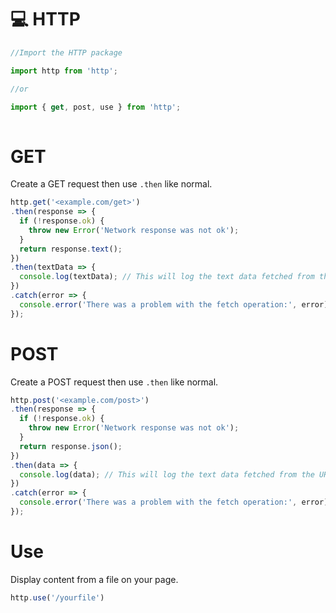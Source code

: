 # 💻 HTTP

```js
//Import the HTTP package

import http from 'http';

//or

import { get, post, use } from 'http';
 
```

# GET

Create a GET request then use `.then` like normal.
```js
http.get('<example.com/get>')
.then(response => {
  if (!response.ok) {
    throw new Error('Network response was not ok');
  }
  return response.text();
})
.then(textData => {
  console.log(textData); // This will log the text data fetched from the URL
})
.catch(error => {
  console.error('There was a problem with the fetch operation:', error);
}); 
```

# POST

Create a POST request then use `.then` like normal.

```js
http.post('<example.com/post>')
.then(response => {
  if (!response.ok) {
    throw new Error('Network response was not ok');
  }
  return response.json();
})
.then(data => {
  console.log(data); // This will log the text data fetched from the URL
})
.catch(error => {
  console.error('There was a problem with the fetch operation:', error);
}); 
```

# Use

Display content from a file on your page.

```js
http.use('/yourfile')
```
